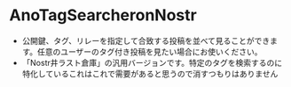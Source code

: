 
# AnoTagSearcheronNostr

- 公開鍵、タグ、リレーを指定して合致する投稿を並べて見ることができます。任意のユーザーのタグ付き投稿を見たい場合にお使いください。
- 「Nostr井ラスト倉庫」の汎用バージョンです。特定のタグを検索するのに特化しているこれはこれで需要があると思うので消すつもりはありません


